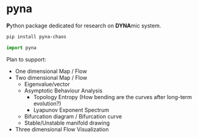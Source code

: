 # pyna

**P**ython package dedicated for research on **DYNA**mic system.

```bash
pip install pyna-chaos
```

```python
import pyna
```

Plan to support:
- One dimensional Map / Flow
- Two dimensional Map / Flow
    - Eigenvalue/vector
    - Asymptotic Behaviour Analysis
        - Topology Entropy (How bending are the curves after long-term evolution?)
        - Lyapunov Exponent Spectrum
    - Bifurcation diagram / Bifurcation curve 
    - Stable/Unstable manifold drawing
- Three dimensional Flow Visualization
